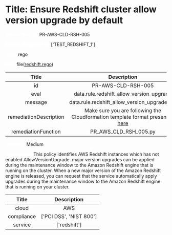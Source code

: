 



# Title: Ensure Redshift cluster allow version upgrade by default


***<font color="white">Master Test Id:</font>*** PR-AWS-CLD-RSH-005

***<font color="white">Master Snapshot Id:</font>*** ['TEST_REDSHIFT_1']

***<font color="white">type:</font>*** rego

***<font color="white">rule:</font>*** file([redshift.rego])  
  
  
  
  

|Title|Description|
| :---: | :---: |
|id|PR-AWS-CLD-RSH-005|
|eval|data.rule.redshift_allow_version_upgrade|
|message|data.rule.redshift_allow_version_upgrade_err|
|remediationDescription|Make sure you are following the Cloudformation template format presented <a href='https://docs.aws.amazon.com/AWSCloudFormation/latest/UserGuide/aws-resource-redshift-cluster.html#cfn-redshift-cluster-allowversionupgrade' target='_blank'>here</a>|
|remediationFunction|PR_AWS_CLD_RSH_005.py|


***<font color="white">Severity:</font>*** Medium

***<font color="white">Description:</font>*** This policy identifies AWS Redshift instances which has not enabled AllowVersionUpgrade. major version upgrades can be applied during the maintenance window to the Amazon Redshift engine that is running on the cluster. When a new major version of the Amazon Redshift engine is released, you can request that the service automatically apply upgrades during the maintenance window to the Amazon Redshift engine that is running on your cluster.  
  
  

|Title|Description|
| :---: | :---: |
|cloud|AWS|
|compliance|['PCI DSS', 'NIST 800']|
|service|['redshift']|



[redshift.rego]: https://github.com/prancer-io/prancer-compliance-test/tree/master/aws/cloud/redshift.rego
